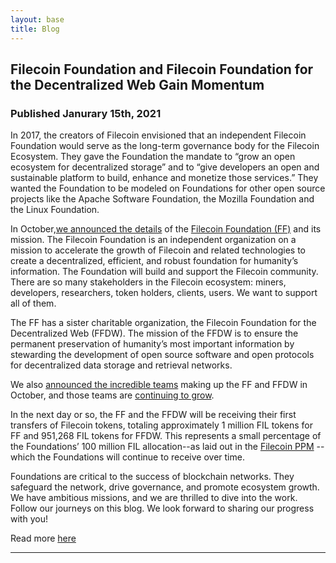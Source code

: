 ```yaml
---
layout: base
title: Blog
---
```


## Filecoin Foundation and Filecoin Foundation for the Decentralized Web Gain Momentum 
### Published Janurary 15th, 2021 


In 2017, the creators of Filecoin envisioned that an independent Filecoin Foundation would serve as the long-term governance body for the Filecoin Ecosystem. They gave the Foundation the mandate to “grow an open ecosystem for decentralized storage” and to “give developers an open and sustainable platform to build, enhance and monetize those services.” They wanted the Foundation to be modeled on Foundations for other open source projects like the Apache Software Foundation, the Mozilla Foundation and the Linux Foundation. 

In October,<a href="https://www.youtube.com/watch?v=Sakannch1Dw&feature=emb_title">we announced the details</a> of the <a href="https://fil.org/">Filecoin Foundation (FF)</a> and its mission. The Filecoin Foundation is an independent organization on a mission to accelerate the growth of Filecoin and related technologies to create a decentralized, efficient, and robust foundation for humanity’s information. The Foundation will build and support the Filecoin community. There are so many stakeholders in the Filecoin ecosystem: miners, developers, researchers, token holders, clients, users. We want to support all of them.  

The FF has a sister charitable organization, the Filecoin Foundation for the Decentralized Web (FFDW). The mission of the FFDW is to ensure the permanent preservation of humanity’s most important information by stewarding the development of open source software and open protocols for decentralized data storage and retrieval networks.

We also  <a href="https://www.youtube.com/watch?v=6OY4xAs3Grg&feature=emb_title">announced the incredible teams</a> making up the FF and FFDW in October, and those teams are <a href="https://filecoinfoundation.medium.com/filecoin-foundation-and-filecoin-foundation-for-the-decentralized-web-gain-momentum-76a51f3e7abc">continuing to grow</a>. 

In the next day or so, the FF and the FFDW will be receiving their first transfers of Filecoin tokens, totaling approximately 1 million FIL tokens for FF and 951,268 FIL tokens for FFDW. This represents a small percentage of the Foundations’ 100 million FIL allocation--as laid out in the <a href="https://coinlist.co/assets/index/filecoin_index/Protocol%20Labs%20-%20SAFT%20-%20Private%20Placement%20Memorandum-bbd65da01fdc4a15219c49ad20fb9e28681adec9fae744c41cccd124545c4c73.pdf">Filecoin PPM</a> --which the Foundations will continue to receive over time. 

Foundations are critical to the success of blockchain networks. They safeguard the network, drive governance, and promote ecosystem growth. We have ambitious missions, and we are thrilled to dive into the work. Follow our journeys on this blog. We look forward to sharing our progress with you!

Read more <a href="https://filecoinfoundation.medium.com/">here</a>

***





